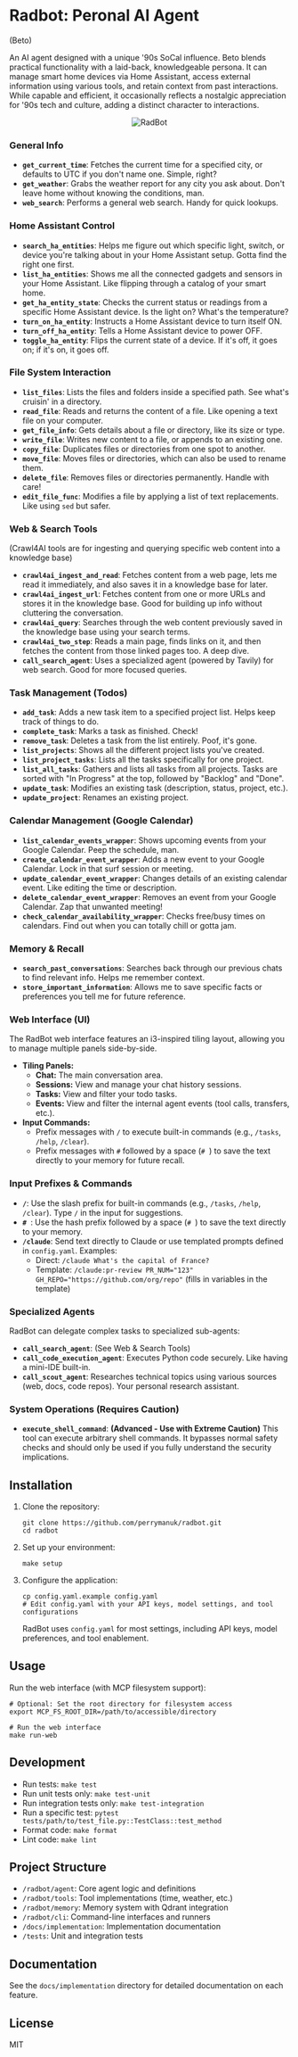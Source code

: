 # Radbot: Peronal AI Agent
(Beto)

An AI agent designed with a unique '90s SoCal influence. Beto blends practical functionality with a laid-back, knowledgeable persona. It can manage smart home devices via Home Assistant, access external information using various tools, and retain context from past interactions. While capable and efficient, it occasionally reflects a nostalgic appreciation for '90s tech and culture, adding a distinct character to interactions.

<p align="center">
  <img src="img/radbot.png" alt="RadBot">
</p>

### General Info

*   **`get_current_time`**: Fetches the current time for a specified city, or defaults to UTC if you don't name one. Simple, right?
*   **`get_weather`**: Grabs the weather report for any city you ask about. Don't leave home without knowing the conditions, man.
*   **`web_search`**: Performs a general web search. Handy for quick lookups.

### Home Assistant Control

*   **`search_ha_entities`**: Helps me figure out which specific light, switch, or device you're talking about in your Home Assistant setup. Gotta find the right one first.
*   **`list_ha_entities`**: Shows me all the connected gadgets and sensors in your Home Assistant. Like flipping through a catalog of your smart home.
*   **`get_ha_entity_state`**: Checks the current status or readings from a specific Home Assistant device. Is the light on? What's the temperature?
*   **`turn_on_ha_entity`**: Instructs a Home Assistant device to turn itself ON.
*   **`turn_off_ha_entity`**: Tells a Home Assistant device to power OFF.
*   **`toggle_ha_entity`**: Flips the current state of a device. If it's off, it goes on; if it's on, it goes off.

### File System Interaction

*   **`list_files`**: Lists the files and folders inside a specified path. See what's cruisin' in a directory.
*   **`read_file`**: Reads and returns the content of a file. Like opening a text file on your computer.
*   **`get_file_info`**: Gets details about a file or directory, like its size or type.
*   **`write_file`**: Writes new content to a file, or appends to an existing one.
*   **`copy_file`**: Duplicates files or directories from one spot to another.
*   **`move_file`**: Moves files or directories, which can also be used to rename them.
*   **`delete_file`**: Removes files or directories permanently. Handle with care!
*   **`edit_file_func`**: Modifies a file by applying a list of text replacements. Like using `sed` but safer.

### Web & Search Tools

(Crawl4AI tools are for ingesting and querying specific web content into a knowledge base)

*   **`crawl4ai_ingest_and_read`**: Fetches content from a web page, lets me read it immediately, and also saves it in a knowledge base for later.
*   **`crawl4ai_ingest_url`**: Fetches content from one or more URLs and stores it in the knowledge base. Good for building up info without cluttering the conversation.
*   **`crawl4ai_query`**: Searches through the web content previously saved in the knowledge base using your search terms.
*   **`crawl4ai_two_step`**: Reads a main page, finds links on it, and then fetches the content from those linked pages too. A deep dive.
*   **`call_search_agent`**: Uses a specialized agent (powered by Tavily) for web search. Good for more focused queries.

### Task Management (Todos)

*   **`add_task`**: Adds a new task item to a specified project list. Helps keep track of things to do.
*   **`complete_task`**: Marks a task as finished. Check!
*   **`remove_task`**: Deletes a task from the list entirely. Poof, it's gone.
*   **`list_projects`**: Shows all the different project lists you've created.
*   **`list_project_tasks`**: Lists all the tasks specifically for one project.
*   **`list_all_tasks`**: Gathers and lists all tasks from all projects. Tasks are sorted with "In Progress" at the top, followed by "Backlog" and "Done".
*   **`update_task`**: Modifies an existing task (description, status, project, etc.).
*   **`update_project`**: Renames an existing project.

### Calendar Management (Google Calendar)

*   **`list_calendar_events_wrapper`**: Shows upcoming events from your Google Calendar. Peep the schedule, man.
*   **`create_calendar_event_wrapper`**: Adds a new event to your Google Calendar. Lock in that surf session or meeting.
*   **`update_calendar_event_wrapper`**: Changes details of an existing calendar event. Like editing the time or description.
*   **`delete_calendar_event_wrapper`**: Removes an event from your Google Calendar. Zap that unwanted meeting!
*   **`check_calendar_availability_wrapper`**: Checks free/busy times on calendars. Find out when you can totally chill or gotta jam.

### Memory & Recall

*   **`search_past_conversations`**: Searches back through our previous chats to find relevant info. Helps me remember context.
*   **`store_important_information`**: Allows me to save specific facts or preferences you tell me for future reference.

### Web Interface (UI)

The RadBot web interface features an i3-inspired tiling layout, allowing you to manage multiple panels side-by-side.

*   **Tiling Panels:**
    *   **Chat:** The main conversation area.
    *   **Sessions:** View and manage your chat history sessions.
    *   **Tasks:** View and filter your todo tasks.
    *   **Events:** View and filter the internal agent events (tool calls, transfers, etc.).
*   **Input Commands:**
    *   Prefix messages with `/` to execute built-in commands (e.g., `/tasks`, `/help`, `/clear`).
    *   Prefix messages with `#` followed by a space (`# `) to save the text directly to your memory for future recall.

### Input Prefixes & Commands

*   **`/`**: Use the slash prefix for built-in commands (e.g., `/tasks`, `/help`, `/clear`). Type `/` in the input for suggestions.
*   **`# `**: Use the hash prefix followed by a space (`# `) to save the text directly to your memory.
*   **`/claude`**: Send text directly to Claude or use templated prompts defined in `config.yaml`. Examples:
    - Direct: `/claude What's the capital of France?`
    - Template: `/claude:pr-review PR_NUM="123" GH_REPO="https://github.com/org/repo"` (fills in variables in the template)

### Specialized Agents

RadBot can delegate complex tasks to specialized sub-agents:

*   **`call_search_agent`**: (See Web & Search Tools)
*   **`call_code_execution_agent`**: Executes Python code securely. Like having a mini-IDE built-in.
*   **`call_scout_agent`**: Researches technical topics using various sources (web, docs, code repos). Your personal research assistant.

### System Operations (Requires Caution)

*   **`execute_shell_command`**: **(Advanced - Use with Extreme Caution)** This tool can execute arbitrary shell commands. It bypasses normal safety checks and should only be used if you fully understand the security implications.

## Installation

1. Clone the repository:
   ```
   git clone https://github.com/perrymanuk/radbot.git
   cd radbot
   ```

2. Set up your environment:
   ```
   make setup
   ```

3. Configure the application:
   ```
   cp config.yaml.example config.yaml
   # Edit config.yaml with your API keys, model settings, and tool configurations
   ```
   RadBot uses `config.yaml` for most settings, including API keys, model preferences, and tool enablement.

## Usage

Run the web interface (with MCP filesystem support):
```
# Optional: Set the root directory for filesystem access
export MCP_FS_ROOT_DIR=/path/to/accessible/directory

# Run the web interface
make run-web
```

## Development

- Run tests: `make test`
- Run unit tests only: `make test-unit`
- Run integration tests only: `make test-integration`
- Run a specific test: `pytest tests/path/to/test_file.py::TestClass::test_method`
- Format code: `make format`
- Lint code: `make lint`

## Project Structure

- `/radbot/agent`: Core agent logic and definitions
- `/radbot/tools`: Tool implementations (time, weather, etc.)
- `/radbot/memory`: Memory system with Qdrant integration
- `/radbot/cli`: Command-line interfaces and runners
- `/docs/implementation`: Implementation documentation
- `/tests`: Unit and integration tests

## Documentation

See the `docs/implementation` directory for detailed documentation on each feature.

## License

MIT
